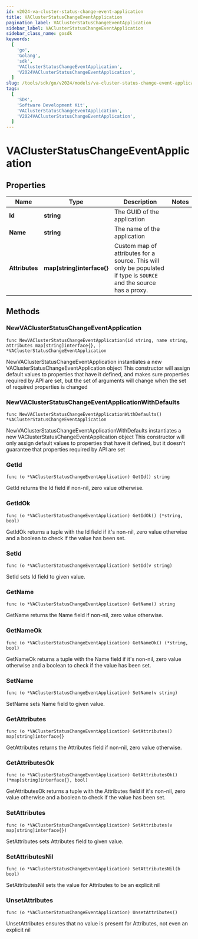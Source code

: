 ```yaml
---
id: v2024-va-cluster-status-change-event-application
title: VAClusterStatusChangeEventApplication
pagination_label: VAClusterStatusChangeEventApplication
sidebar_label: VAClusterStatusChangeEventApplication
sidebar_class_name: gosdk
keywords:
  [
    'go',
    'Golang',
    'sdk',
    'VAClusterStatusChangeEventApplication',
    'V2024VAClusterStatusChangeEventApplication',
  ]
slug: /tools/sdk/go/v2024/models/va-cluster-status-change-event-application
tags:
  [
    'SDK',
    'Software Development Kit',
    'VAClusterStatusChangeEventApplication',
    'V2024VAClusterStatusChangeEventApplication',
  ]
---
```


# VAClusterStatusChangeEventApplication

## Properties

| Name | Type | Description | Notes |
| --- | --- | --- | --- |
| **Id** | **string** | The GUID of the application |
| **Name** | **string** | The name of the application |
| **Attributes** | **map[string]interface{}** | Custom map of attributes for a source. This will only be populated if type is `SOURCE` and the source has a proxy. |

## Methods

### NewVAClusterStatusChangeEventApplication

`func NewVAClusterStatusChangeEventApplication(id string, name string, attributes map[string]interface{}, ) *VAClusterStatusChangeEventApplication`

NewVAClusterStatusChangeEventApplication instantiates a new VAClusterStatusChangeEventApplication object This constructor will assign default values to properties that have it defined, and makes sure properties required by API are set, but the set of arguments will change when the set of required properties is changed

### NewVAClusterStatusChangeEventApplicationWithDefaults

`func NewVAClusterStatusChangeEventApplicationWithDefaults() *VAClusterStatusChangeEventApplication`

NewVAClusterStatusChangeEventApplicationWithDefaults instantiates a new VAClusterStatusChangeEventApplication object This constructor will only assign default values to properties that have it defined, but it doesn't guarantee that properties required by API are set

### GetId

`func (o *VAClusterStatusChangeEventApplication) GetId() string`

GetId returns the Id field if non-nil, zero value otherwise.

### GetIdOk

`func (o *VAClusterStatusChangeEventApplication) GetIdOk() (*string, bool)`

GetIdOk returns a tuple with the Id field if it's non-nil, zero value otherwise and a boolean to check if the value has been set.

### SetId

`func (o *VAClusterStatusChangeEventApplication) SetId(v string)`

SetId sets Id field to given value.

### GetName

`func (o *VAClusterStatusChangeEventApplication) GetName() string`

GetName returns the Name field if non-nil, zero value otherwise.

### GetNameOk

`func (o *VAClusterStatusChangeEventApplication) GetNameOk() (*string, bool)`

GetNameOk returns a tuple with the Name field if it's non-nil, zero value otherwise and a boolean to check if the value has been set.

### SetName

`func (o *VAClusterStatusChangeEventApplication) SetName(v string)`

SetName sets Name field to given value.

### GetAttributes

`func (o *VAClusterStatusChangeEventApplication) GetAttributes() map[string]interface{}`

GetAttributes returns the Attributes field if non-nil, zero value otherwise.

### GetAttributesOk

`func (o *VAClusterStatusChangeEventApplication) GetAttributesOk() (*map[string]interface{}, bool)`

GetAttributesOk returns a tuple with the Attributes field if it's non-nil, zero value otherwise and a boolean to check if the value has been set.

### SetAttributes

`func (o *VAClusterStatusChangeEventApplication) SetAttributes(v map[string]interface{})`

SetAttributes sets Attributes field to given value.

### SetAttributesNil

`func (o *VAClusterStatusChangeEventApplication) SetAttributesNil(b bool)`

SetAttributesNil sets the value for Attributes to be an explicit nil

### UnsetAttributes

`func (o *VAClusterStatusChangeEventApplication) UnsetAttributes()`

UnsetAttributes ensures that no value is present for Attributes, not even an explicit nil
